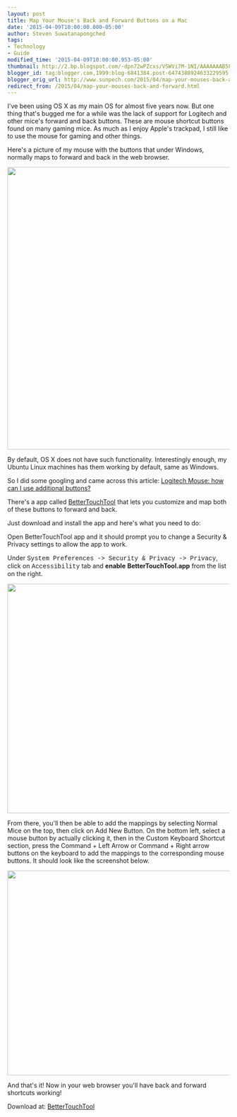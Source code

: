 ```yaml
---
layout: post
title: Map Your Mouse's Back and Forward Buttons on a Mac
date: '2015-04-09T10:00:00.000-05:00'
author: Steven Suwatanapongched
tags:
- Technology
- Guide
modified_time: '2015-04-09T10:00:00.953-05:00'
thumbnail: http://2.bp.blogspot.com/-dpn72wPZcxs/VSWVi7M-1NI/AAAAAAAB5F8/5zsjQZdaOn4/s72-c/IMG_20150408_153732.jpg
blogger_id: tag:blogger.com,1999:blog-6841384.post-6474388924633229595
blogger_orig_url: http://www.sunpech.com/2015/04/map-your-mouses-back-and-forward.html
redirect_from: /2015/04/map-your-mouses-back-and-forward.html
---
```


I've been using OS X as my main OS for almost five years now. But one thing that's bugged me for a while was the lack of support for Logitech and other mice's forward and back buttons. These are mouse shortcut buttons found on many gaming mice. As much as I enjoy Apple's trackpad, I still like to use the mouse for gaming and other things.

Here's a picture of my mouse with the buttons that under Windows, normally maps to forward and back in the web browser.

<img border="0" src="http://2.bp.blogspot.com/-dpn72wPZcxs/VSWVi7M-1NI/AAAAAAAB5F8/5zsjQZdaOn4/s1600/IMG_20150408_153732.jpg" height="640" width="640" />

By default, OS X does not have such functionality. Interestingly enough, my Ubuntu Linux machines has them working by default, same as Windows.

So I did some googling and came across this article: <a href="http://apple.stackexchange.com/questions/110177/logitech-mouse-how-can-i-use-additional-buttons">Logitech Mouse: how can I use additional buttons?</a>

There's a app called <a href="http://www.boastr.de/">BetterTouchTool</a> that lets you customize and map both of these buttons to forward and back.

Just download and install the app and here's what you need to do:

Open BetterTouchTool app and it should prompt you to change a Security &amp; Privacy settings to allow the app to work.

Under <span style="font-family: Courier New, Courier, monospace;">System Preferences -&gt; Security &amp; Privacy -&gt; Privacy</span>, click on <span style="font-family: Courier New, Courier, monospace;">Accessibility</span> tab and <b>enable</b> <b>BetterTouchTool.app</b> from the list on the right.

<img border="0" src="http://2.bp.blogspot.com/-GMV5qgREdR8/VSWW-KSh7gI/AAAAAAAB5Gc/8AMdbUeG850/s1600/Screen%2BShot%2B2015-04-08%2Bat%2B4.00.23%2BPM.png" height="520" width="640" />

From there, you'll then be able to add the mappings by selecting Normal Mice on the top, then click on Add New Button. On the bottom left, select a mouse button by actually clicking it, then in the Custom Keyboard Shortcut section, press the Command + Left Arrow or Command + Right arrow buttons on the keyboard to add the mappings to the corresponding mouse buttons. It should look like the screenshot below.

<img border="0" src="http://4.bp.blogspot.com/-tmt2CaMYbhQ/VSWYMSg-ktI/AAAAAAAB5Go/c2Uw4Y6TDSA/s1600/Screen_Shot_2015-04-08_at_3_51_08_PM.jpg" height="464" width="640" />

And that's it! Now in your web browser you'll have back and forward shortcuts working!

Download at: <a href="http://www.boastr.de/">BetterTouchTool</a>

